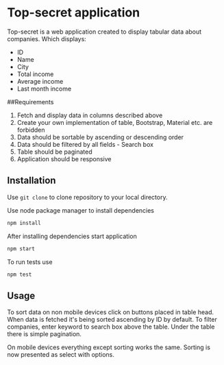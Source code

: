 # Top-secret application

Top-secret is a web application created  to display tabular data about companies.
Which displays:
- ID
- Name
- City
- Total income
- Average income
- Last month income

##Requirements

1. Fetch and display data in columns described above
2. Create your own implementation of table, Bootstrap, Material etc. are forbidden
3. Data should be sortable by ascending or descending order
4. Data should be filtered by all fields - Search box
5. Table should be paginated
6. Application should be responsive

## Installation

Use ```git clone``` to clone repository to your local directory.

Use node package manager to install dependencies

```bash
npm install
```

After installing dependencies start application
```bash
npm start
```

To run tests use
```bash
npm test
```

## Usage

To sort data on non mobile devices click on buttons placed in table head.
When data is fetched it's being sorted ascending by ID by default. To filter
companies, enter keyword to search box above the table. Under the table there is simple
pagination.

On mobile devices everything except sorting works the same. Sorting is now presented as
select with options.